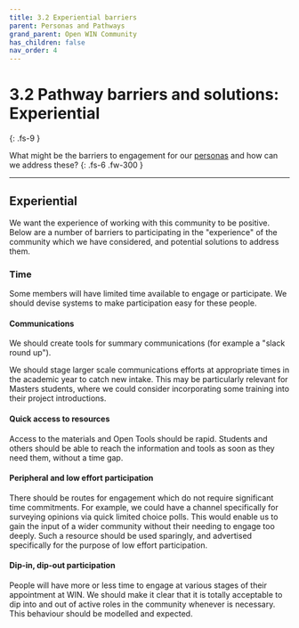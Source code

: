 ```yaml
---
title: 3.2 Experiential barriers
parent: Personas and Pathways
grand_parent: Open WIN Community
has_children: false
nav_order: 4
---
```


# 3.2 Pathway barriers and solutions: Experiential
{: .fs-9 }

What might be the barriers to engagement for our [personas](personas-3-descriptions.md) and how can we address these?
{: .fs-6 .fw-300 }

---

## Experiential

We want the experience of working with this community to be positive. Below are a number of barriers to participating in the "experience" of the community which we have considered, and potential solutions to address them.

### Time
Some members will have limited time available to engage or participate. We should devise systems to make participation easy for these people.

#### Communications
We should create tools for summary communications (for example a "slack round up").

We should stage larger scale communications efforts at appropriate times in the academic year to catch new intake. This may be particularly relevant for Masters students, where we could consider incorporating some training into their project introductions.

#### Quick access to resources
Access to the materials and Open Tools should be rapid. Students and others should be able to reach the information and tools as soon as they need them, without a time gap.

#### Peripheral and low effort participation
There should be routes for engagement which do not require significant time commitments. For example, we could have a channel specifically for surveying opinions via quick limited choice polls. This would enable us to gain the input of a wider community without their needing to engage too deeply. Such a resource should be used sparingly, and advertised specifically for the purpose of low effort participation.

#### Dip-in, dip-out participation
People will have more or less time to engage at various stages of their appointment at WIN. We should make it clear that it is totally acceptable to dip into and out of active roles in the community whenever is necessary. This behaviour should be modelled and expected.
